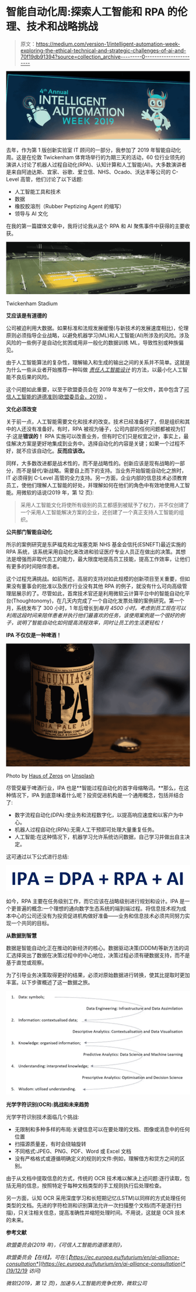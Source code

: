 # 智能自动化周:探索人工智能和 RPA 的伦理、技术和战略挑战

> 原文：<https://medium.com/version-1/intelligent-automation-week-exploring-the-ethical-technical-and-strategic-challenges-of-ai-and-70f19db91394?source=collection_archive---------0----------------------->

![](img/9b877d71e47caf312b37f82137bf2e69.png)

去年，作为第 1 版创新实验室 IT 顾问的一部分，我参加了 2019 年智能自动化周。这是在伦敦 Twickenham 体育场举行的为期三天的活动，60 位行业领先的演讲人讨论了机器人过程自动化(RPA)、认知计算和人工智能(AI)。大多数演讲者是来自阿迪达斯、宜家、谷歌、爱立信、NHS、Ocado、沃达丰等公司的 C-Level 高管，他们讨论了以下话题:

*   人工智能工具和技术
*   数据
*   橡胶胶溶剂（Rubber Peptizing Agent 的缩写）
*   领导与 AI 文化

在我的第一篇媒体文章中，我将讨论我从这个 RPA 和 AI 聚焦事件中获得的主要收获。

![](img/cc787503feda6ad94bf3a0082ee5119d.png)

Twickenham Stadium

**艾应该是有道德的**

公司被迫利用大数据。如果标准和法规发展缓慢(与新技术的发展速度相比)，伦理原则必须指导企业战略，以避免机器学习(ML)和人工智能(AI)所涉及的风险。涉及风险的一些例子是自动化贫困或用非一般化的数据训练 ML，导致性别或种族偏见。

由于人工智能算法的复杂性，理解输入和生成的输出之间的关系并不简单。这就是为什么一些从业者开始推荐一种叫做 [*责任人工智能设计*](https://arxiv.org/abs/1909.12838) 的方法，以最小化人工智能不良后果的风险。

这个问题如此重要，以至于欧盟委员会在 2019 年发布了一份文件，其中包含了[可信人工智能的道德准则(欧盟委员会，2019)](https://www.lexology.com/library/detail.aspx?g=e1f9d4a1-1518-42e5-86a8-950edc4f3648) 。

**文化必须改变**

关于前一点，人工智能需要文化和技术的改变。技术已经准备好了，但是组织和其中的人还没有准备好。有时，RPA 被视为锤子，公司内部的任何问题都被视为钉子:这是**错误的！** RPA 实施可以改善业务，但有时它们只是权宜之计，事实上，最佳解决方案是更好地集成到业务中。选择自动化的内容是关键；如果一个过程不好，就不应该自动化。**反而应该改。**

同样，大多数改进都是战术性的，而不是战略性的。创新应该是现有战略的一部分，而不是替代/新战略。需要自上而下的支持。当业务开始智能自动化之旅时，IT 必须得到 C-Level 高管的全力支持。另一方面，企业内部的信息技术必须教育员工，使他们理解人工智能的好处，并理解如何在他们的角色中有效地使用人工智能。用微软的话说(2019 年，第 12 页):

> 采用人工智能文化将使所有级别的员工都感到被赋予了权力，并不仅创建了一个采用人工智能解决方案的企业，还创建了一个真正支持人工智能的组织。

**公共部门智能自动化**

所示的案例研究是东萨福克和北埃塞克斯 NHS 基金会信托(ESNEFT)最近实施的 RPA 系统，该系统采用自动化来改进和验证医疗专业人员正在做出的决策。其想法是增强而非取代员工的能力，最大限度地提高员工技能，提高工作效率，让他们有更多的时间陪伴患者。

这个过程充满挑战。如前所述，高层的支持对如此规模的创新项目至关重要，但如果没有董事会的批准以及医疗行业没有其他 RPA 的例子，就没有什么可向高级管理层展示的了。尽管如此，首席技术官还是利用微软云计算平台中的智能自动化平台(Thoughtonomy)，在几天内完成了一个自动化发票处理的案例研究。第一个月，系统发布了 300 小时，1 年后增长到*每月 4500 小时。考虑到员工现在可以利用这段时间来陪伴患者并执行他们最喜欢的任务，该使用案例是一个很好的例子，说明了智能自动化如何提高流程效率，同时让员工的生活更轻松！*

**IPA 不仅仅是一种啤酒！**

![](img/e60a9dab904b94be37252b2bc32c71e1.png)

Photo by [Haus of Zeros](https://unsplash.com/@hausofzeros?utm_source=medium&utm_medium=referral) on [Unsplash](https://unsplash.com?utm_source=medium&utm_medium=referral)

尽管受雇于啤酒行业，IPA 也是**智能过程自动化的首字母缩略词。**那么，在这种情况下，IPA 到底意味着什么呢？投资促进机构是一个通用概念，包括并结合了:

*   数字流程自动化(DPA):使业务和流程数字化，以提高响应速度和以客户为中心。
*   机器人过程自动化(RPA):无需人工干预即可处理大量重复任务。
*   人工智能:在这种情况下，机器学习允许系统访问数据，自己学习并做出自主决定。

这可通过以下公式进行总结:

![](img/22e01e6df03a2a5290254f8efbfb2dc9.png)

如今，RPA 主要在任务级别工作，而它应该在战略级别进行规划和设计。IPA 是一个更普遍的概念:一个理想的通向数字生态系统的端到端过程。将信息技术视为成本中心的公司还没有为投资促进机构做好准备——业务和信息技术必须共同努力实现一个共同的目标。

**从数据到智慧**

数据是智能自动化正在推动的新经济的核心。数据驱动决策(DDDM)等新方法的词汇选择突出了数据在决策过程中的中心地位，决策过程必须有硬数据支持，而不是基于直觉或观察。

为了引导业务决策取得更好的结果，必须对原始数据进行转换，使其比提取时更加丰富。以下步骤概述了这一数据之旅。

![](img/9f2d43ed8a7b392bfe3ea8d54443899a.png)

**光学字符识别(OCR):挑战和未来趋势**

光学字符识别技术面临几个挑战:

*   无限制和多种多样的布局:关键信息可以在要处理的文档、图像或消息中的任何位置
*   扫描源质量差，有时会绕轴旋转
*   不同格式:JPEG、PNG、PDF、Word 或 Excel 文档
*   没有严格格式或遵循明确定义的规则的文件:例如，理解借方和贷方之间的区别。

由于从文档中提取信息的方式，传统的 OCR 技术难以解决上述问题:逐行读取，包括无用的信息，按照特定于每种文档类型的手工规则执行后处理检查。

另一方面，认知 OCR 采用深度学习和长短期记忆(LSTM)以同样的方式处理任何类型的文档。先进的字符检测和识别算法允许一次扫描整个文档(而不是逐行扫描)，只关注相关信息，提高准确性并缩短处理时间。不用说，这就是 OCR 技术的未来。

**参考文献**

*欧盟委员会(2019 年)，《可信人工智能的道德准则》，*

*欧盟委员会【在线】。可在:*[*【https://ec.europa.eu/futurium/en/ai-alliance-consultation*](https://ec.europa.eu/futurium/en/ai-alliance-consultation)*(19/12/19 访问)*

*微软(2019，第 12 页)，加速与人工智能的竞争优势，微软公司*